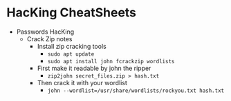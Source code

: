 # HacKing CheatSheets

- Passwords HacKing
  - Crack Zip notes
    - Install zip cracking tools
      - `sudo apt update`
      - `sudo apt install john fcrackzip wordlists`
    - First make it readable by john the ripper
      - `zip2john secret_files.zip > hash.txt`
    - Then crack it with your wordlist
      - `john --wordlist=/usr/share/wordlists/rockyou.txt hash.txt`

